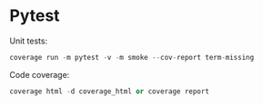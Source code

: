 # Pytest

Unit tests:
```python
coverage run -m pytest -v -m smoke --cov-report term-missing
```

Code coverage:
```python
coverage html -d coverage_html or coverage report
```
